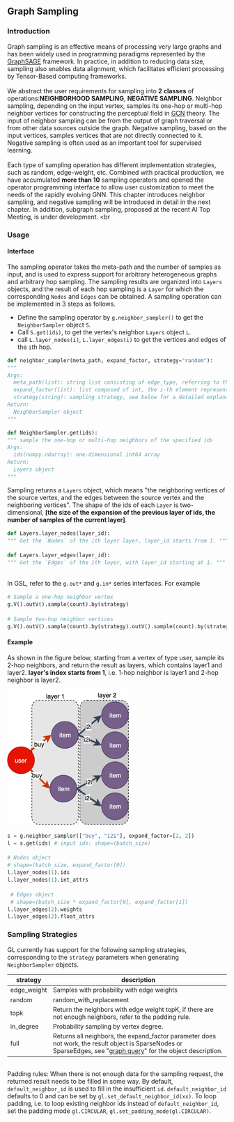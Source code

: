 ## Graph Sampling

### Introduction
Graph sampling is an effective means of processing very large graphs and has been widely used in programming paradigms represented by the [GraphSAGE](https://arxiv.org/abs/1706.02216) framework. In practice, in addition to reducing data size, sampling also enables data alignment, which facilitates efficient processing by Tensor-Based computing frameworks. <br />
<br />We abstract the user requirements for sampling into **2 classes** of operations:**NEIGHBORHOOD SAMPLING**, **NEGATIVE SAMPLING**. Neighbor sampling, depending on the input vertex, samples its one-hop or multi-hop neighbor vertices for constructing the perceptual field in [GCN](https://arxiv.org/abs/1609.02907) theory. The input of neighbor sampling can be from the output of graph traversal or from other data sources outside the graph. Negative sampling, based on the input vertices, samples vertices that are not directly connected to it. Negative sampling is often used as an important tool for supervised learning. <br />
<br />Each type of sampling operation has different implementation strategies, such as random, edge-weight, etc. Combined with practical production, we have accumulated **more than 10** sampling operators and opened the operator programming interface to allow user customization to meet the needs of the rapidly evolving GNN. This chapter introduces neighbor sampling, and negative sampling will be introduced in detail in the next chapter. In addition, subgraph sampling, proposed at the recent AI Top Meeting, is under development. <br

### Usage

#### Interface
The sampling operator takes the meta-path and the number of samples as input, and is used to express support for arbitrary heterogeneous graphs and arbitrary hop sampling. The sampling results are organized into `Layers` objects, and the result of each hop sampling is a `Layer` for which the corresponding `Nodes` and `Edges` can be obtained. A sampling operation can be implemented in 3 steps as follows.

- Define the sampling operator by `g.neighbor_sampler()` to get the `NeighborSampler` object `S`.
- Call `S.get(ids)`, to get the vertex's neighbor `Layers` object `L`.
- call `L.layer_nodes(i)`, `L.layer_edges(i)` to get the vertices and edges of the `i`th hop.



```python
def neighbor_sampler(meta_path, expand_factor, strategy="random"):
"""
Args:
  meta_path(list): string list consisting of edge_type, referring to the path sampled by the neighbor;
  expand_factor(list): list composed of int, the i-th element represents the number of neighbors sampled in the i-th hop; length must be the same as meta_path
  strategy(string): sampling strategy, see below for a detailed explanation
Return:
  NeighborSampler object
"""
```

```python
def NeighborSampler.get(ids):
""" sample the one-hop or multi-hop neighbors of the specified ids
Args:
  ids(numpy.ndarray): one-dimensional int64 array
Return:
  Layers object
"""
```

Sampling returns a `Layers` object, which means "the neighboring vertices of the source vertex, and the edges between the source vertex and the neighboring vertices". The shape of the ids of each `Layer` is two-dimensional, **[the size of the expansion of the previous layer of ids, the number of samples of the current layer]**.

```python
def Layers.layer_nodes(layer_id):
""" Get the `Nodes` of the ith layer layer, layer_id starts from 1. """
    
def Layers.layer_edges(layer_id):
""" Get the `Edges` of the ith layer, with layer_id starting at 1. """
```

<br />In GSL, refer to the `g.out*` and `g.in*` series interfaces. For example

```python
# Sample a one-hop neighbor vertex
g.V().outV().sample(count).by(strategy)

# Sample two-hop neighbor vertices
g.V().outV().sample(count).by(strategy).outV().sample(count).by(strategy)
```

#### Example
As shown in the figure below, starting from a vertex of type user, sample its 2-hop neighbors, and return the result as layers, which contains layer1 and layer2. **layer's index starts from 1**, i.e. 1-hop neighbor is layer1 and 2-hop neighbor is layer2.

![2-hop-sampling](../../../images/2-hop-sampling.png)

```python
s = g.neighbor_sampler(["buy", "i2i"], expand_factor=[2, 2])
l = s.get(ids) # input ids: shape=(batch_size)

# Nodes object
# shape=(batch_size, expand_factor[0])
l.layer_nodes(1).ids
l.layer_nodes(1).int_attrs

 # Edges object
 # shape=(batch_size * expand_factor[0], expand_factor[1])
l.layer_edges(2).weights
l.layer_edges(2).float_attrs
```

### Sampling Strategies
GL currently has support for the following sampling strategies, corresponding to the `strategy` parameters when generating `NeighborSampler` objects.

| **strategy** | **description** |
| --- | --- |
| edge_weight | Samples with probability with edge weights |
| random | random_with_replacement |
| topk | Return the neighbors with edge weight topK, if there are not enough neighbors, refer to the padding rule.
| in_degree | Probability sampling by vertex degree.
| full | Returns all neighbors, the expand_factor parameter does not work, the result object is SparseNodes or SparseEdges, see "[graph query](graph_query.md)" for the object description.


<br />Padding rules: When there is not enough data for the sampling request, the returned result needs to be filled in some way. By default, `default_neighbor_id` is used to fill in the insufficient `id`. `default_neighbor_id` defaults to 0 and can be set by `gl.set_default_neighbor_id(xx)`. To loop padding, i.e. to loop existing neighbor ids instead of `default_neighbor_id`, set the padding mode `gl.CIRCULAR`, `gl.set_padding_mode(gl.CIRCULAR)`.

